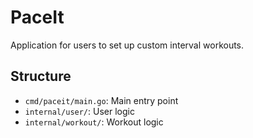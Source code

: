# PaceIt

Application for users to set up custom interval workouts.

## Structure
- `cmd/paceit/main.go`: Main entry point
- `internal/user/`: User logic
- `internal/workout/`: Workout logic
